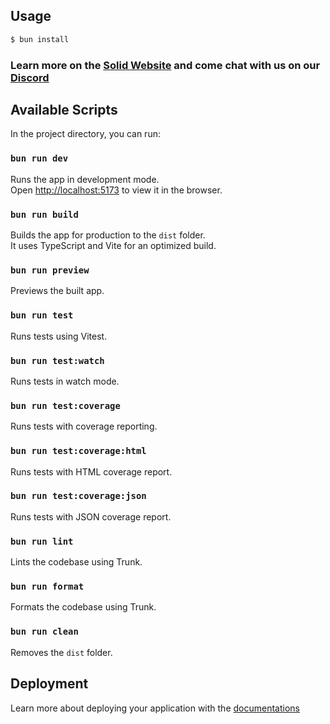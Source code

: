 ## Usage

```bash
$ bun install
```

### Learn more on the [Solid Website](https://solidjs.com) and come chat with us on our [Discord](https://discord.com/invite/solidjs)

## Available Scripts

In the project directory, you can run:

### `bun run dev`

Runs the app in development mode.<br>
Open [http://localhost:5173](http://localhost:5173) to view it in the browser.

### `bun run build`

Builds the app for production to the `dist` folder.<br>
It uses TypeScript and Vite for an optimized build.

### `bun run preview`

Previews the built app.

### `bun run test`

Runs tests using Vitest.

### `bun run test:watch`

Runs tests in watch mode.

### `bun run test:coverage`

Runs tests with coverage reporting.

### `bun run test:coverage:html`

Runs tests with HTML coverage report.

### `bun run test:coverage:json`

Runs tests with JSON coverage report.

### `bun run lint`

Lints the codebase using Trunk.

### `bun run format`

Formats the codebase using Trunk.

### `bun run clean`

Removes the `dist` folder.

## Deployment

Learn more about deploying your application with the [documentations](https://vite.dev/guide/static-deploy.html)
